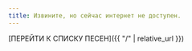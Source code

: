 ```yaml
---
title: Извините, но сейчас интернет не доступен.
---
```


[ПЕРЕЙТИ К СПИСКУ ПЕСЕН]({{ "/" | relative_url }})
